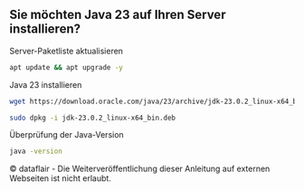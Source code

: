 ## Sie möchten Java 23 auf Ihren Server installieren?


Server-Paketliste aktualisieren
``` bash
apt update && apt upgrade -y
```

Java 23 installieren
``` bash
wget https://download.oracle.com/java/23/archive/jdk-23.0.2_linux-x64_bin.deb
```

``` bash
sudo dpkg -i jdk-23.0.2_linux-x64_bin.deb
```

Überprüfung der Java-Version
``` bash
java -version
```

© dataflair - Die Weiterveröffentlichung dieser Anleitung auf externen Webseiten ist nicht erlaubt.